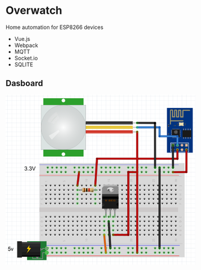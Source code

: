 # Overwatch
Home automation for ESP8266 devices

- Vue.js
- Webpack
- MQTT
- Socket.io
- SQLITE

## Dasboard

![scheme](https://github.com/Wifsimster/pir-mqtt/blob/master/scheme.png)

